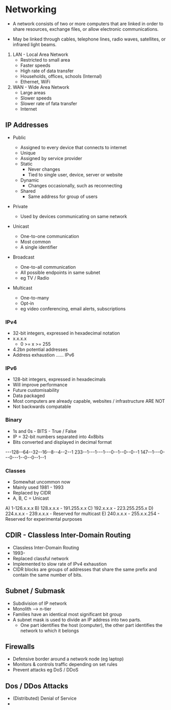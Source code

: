 # Networking

- A network consists of two or more computers that are linked in order to share resources, exchange files, or allow electronic communications.

- May be linked through cables, telephone lines, radio waves, satellites, or infrared light beams.

1) LAN - Local Area Network
	- Restricted to small area
	- Faster speeds
	- High rate of data transfer
	- Households, offices, schools (Internal)
	- Ethernet, WiFi
2) WAN - Wide Area Network
	- Large areas
	- Slower speeds
	- Slower rate of fata transfer
	- Internet


## IP Addresses

- Public
	- Assigned to every device that connects to internet
	- Unique
	- Assigned by service provider
	- Static
		- Never changes
		- Tied to single user, device, server or website
	- Dynamic
		- Changes occasionally, such as reconnecting
	- Shared
		- Same address for group of users
- Private
	- Used by devices communicating on same network

- Unicast
	- One-to-one communication
	- Most common
	- A single identifier
- Broadcast
	- One-to-all communication
	- All possible endpoints in same subnet
	- eg TV / Radio
- Multicast
	- One-to-many
	- Opt-in
	- eg video conferencing, email alerts, subscriptions


### IPv4

- 32-bit integers, expressed in hexadecimal notation
- x.x.x.x
	- 0 >= x >= 255
- 4.2bn potential addresses
- Address exhaustion ...... IPv6


### IPv6

- 128-bit integers, expressed in hexadecimals
- Will improve performance
- Future customisability
- Data packaged
- Most computers are already capable, websites / infrastructure ARE NOT
- Not backwards compatable


### Binary

- 1s and 0s - BITS - True / False
- IP = 32-bit numbers separated into 4x8bits
- Bits converted and displayed in decimal format

---128--64--32--16--8--4--2--1
233--1---1---1---0--1--0--0--1
147--1---0---0---1--0--0--1--1


### Classes

- Somewhat uncommon now
- Mainly used 1981 - 1993
- Replaced by CIDR
- A, B, C = Unicast

A) 1-126.x.x.x
B) 128.x.x.x - 191.255.x.x
C) 192.x.x.x - 223.255.255.x
D) 224.x.x.x - 239.x.x.x
	- Reserved for multicast
E) 240.x.x.x - 255.x.x.254
	- Reserved for experimental purposes


## CDIR - Classless Inter-Domain Routing

- Classless Inter-Domain Routing
- 1993-
- Replaced classful network
- Implemented to slow rate of IPv4 exhaustion
- CIDR blocks are groups of addresses that share the same prefix and contain the same number of bits.

## Subnet / Submask

- Subdivision of IP network
- Monolith --> n-tier
- Families have an identical most significant bit group
- A subnet mask is used to divide an IP address into two parts. 
	- One part identifies the host (computer), the other part identifies the network to which it belongs

## Firewalls

- Defensive border around a network node (eg laptop)
- Monitors & controls traffic depending on set rules
- Prevent attacks eg DoS / DDoS


## Dos / DDos Attacks

- (Distributed) Denial of Service
-
